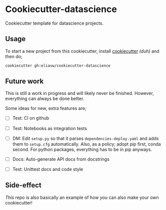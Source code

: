 Cookiecutter-datascience
========================

Cookiecutter template for datascience projects.

Usage
-----
To start a new project from this cookiecutter, install [cookiecutter](https://cookiecutter.readthedocs.io/en/latest/) _(duh)_ and then do;

```bash
cookiecutter gh:eliavw/cookiecutter-datascience
``` 

Future work
-----------

This is still a work in progress and will likely never be finished. However, everything can always be done better. 

Some ideas for new, extra features are;

- [ ] Test: CI on github
- [ ] Test: Notebooks as integration tests
- [ ] DM: Edit `setup.py` so that it parses `dependencies-deploy.yaml` and adds them to `setup.cfg` automatically. Also, as a policy; adopt pip first, conda second. For python packages, everything has to be in pip anyways.
- [ ] Docs: Auto-generate API docs from docstrings
- [ ] Test: Unittest docs and code style


Side-effect
----------------------

_This_ repo is also basically an example of how _you_ can also make your own cookiecutter!
